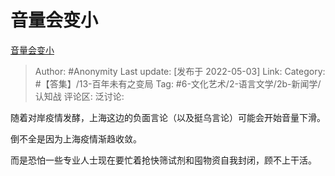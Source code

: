# 音量会变小
[音量会变小](https://zhuanlan.zhihu.com/p/508766197)

> Author: #Anonymity
> Last update: [发布于 2022-05-03]
> Link:
> Category: #【答集】/13-百年未有之变局
> Tag: #6-文化艺术/2-语言文学/2b-新闻学/认知战
> 评论区:
> 泛讨论:

随着对岸疫情发酵，上海这边的负面言论（以及挺乌言论）可能会开始音量下滑。

倒不全是因为上海疫情渐趋收敛。

而是恐怕一些专业人士现在要忙着抢快筛试剂和囤物资自我封闭，顾不上干活。
